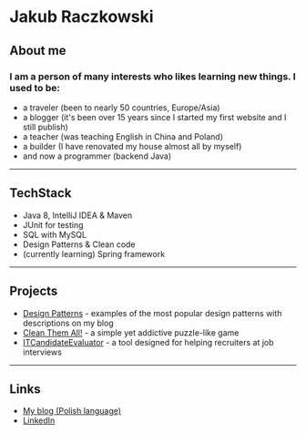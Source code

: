 Jakub Raczkowski
=

## About me

### I am a person of many interests who likes learning new things. I used to be:
* a traveler (been to nearly 50 countries, Europe/Asia)
* a blogger (it's been over 15 years since I started my first website and I still publish)
* a teacher (was teaching English in China and Poland)
* a builder (I have renovated my house almost all by myself)
* and now a programmer (backend Java)

---

## TechStack

* Java 8, IntelliJ IDEA & Maven
* JUnit for testing
* SQL with MySQL
* Design Patterns & Clean code
* (currently learning) Spring framework

---

## Projects

* [Design Patterns](https://github.com/keeeper85/DesignPatterns) - examples of the most popular design patterns with descriptions on my blog
* [Clean Them All!](https://github.com/keeeper85/CTA-Maven) - a simple yet addictive puzzle-like game
* [ITCandidateEvaluator](https://github.com/keeeper85/ITCandidateEvaluator) - a tool designed for helping recruiters at job interviews 

---

## Links

* [My blog (Polish language)](https://wwsj.xyu.pl/wwsj/)   
* [LinkedIn](https://wwsj.xyu.pl/wwsj/)

